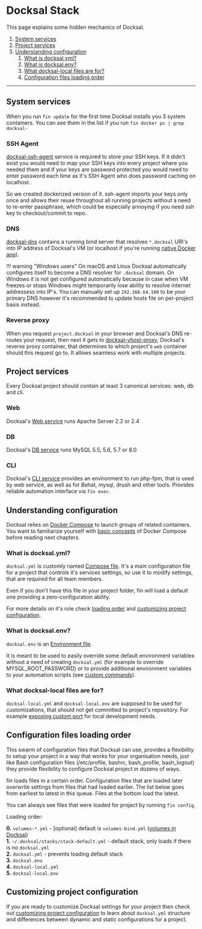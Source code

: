 # Docksal Stack

This page explains some hidden mechanics of Docksal.

1. [System services](#docksal-system-services)
2. [Project services](#docksal-project-services)
3. [Understanding configuration](#understanding-configuration)
    1. [What is docksal.yml?](#docksal-yml)
    2. [What is docksal.env?](#docksal-env)
    3. [What docksal-local files are for?](#docksal-local)
    4. [Configuration files loading order](#loading-order)

---

<a name="docksal-system-services"></a>
## System services

When you run `fin update` for the first time Docksal installs you 3 system containers.
You can see them in the list if you run `fin docker ps | grep docksal-`

### SSH Agent

[docksal-ssh-agent](https://github.com/docksal/service-ssh-agent) service is required to store your SSH keys. If it didn't exist you would need to map your SSH keys into every project where you needed them and if your keys
are password protected you would need to enter password each time as it's SSH Agent who does password caching on localhost.

So we created dockerized version of it. ssh-agent imports your keys only once and 
allows their reuse throughout all running projects without a need to re-enter passphrase, 
which could be especially annoying if you need ssh key to checkout/commit to repo.

### DNS

[docksal-dns](https://github.com/docksal/service-dns) contains a running bind server that resolves `*.docksal` URI's into IP address
of Docksal's VM (or localhost if you're running [native Docker app](env-setup-native.md)).

!!! warning "Windows users"
    On macOS and Linux Docksal automatically configures itself to become a DNS resolver for `.docksal` domain. On Windows it is not get configured automatically because in case when VM freezes or stops Windows might temporarily lose ability to resolve internet addressess into IP's. You can manually set up `192.168.64.100` to be your primary DNS however it's recommended to update hosts file on per-project basis instead.

### Reverse proxy

When you request `project.docksal` in your browser and Docksal's DNS re-routes your request, then next it gets
to [docksal-vhost-proxy](https://github.com/docksal/service-vhost-proxy), Docksal's reverse proxy container, that determines to which project's `web` container
should this request go to. It allows seamless work with multiple projects.

<a name="docksal-project-services"></a>
## Project services

Every Docksal project should contain at least 3 canonical services: web, db and cli.

### Web

Docksal's [Web service](https://github.com/docksal/service-web) runs Apache Server 2.2 or 2.4

### DB

Docksal's [DB service](https://github.com/docksal/service-db) runs MySQL 5.5, 5.6, 5.7 or 8.0

### CLI

Docksal's [CLI service](https://github.com/docksal/service-cli) provides an environment to run php-fpm,
that is used by web service, as well as for Behat, mysql, drush and other tools. Provides reliable automation
interface via `fin exec`.

<a name="understanding-configuration"></a>
## Understanding configuration

Docksal relies on [Docker Compose](https://docs.docker.com/compose/) to launch groups of related containers.
You want to familiarize yourself with [basic concepts](https://docs.docker.com/compose/overview/) of Docker Compose
before reading next chapters.

<a name="docksal-yml"></a>
### What is docksal.yml?

`docksal.yml` is customly named [Compose file](https://docs.docker.com/compose/compose-file/).
It's a main configuration file for a project that controls it's services settings, so use it to
modify settings, that are required for all team members.

Even if you don't have this file in your project folder, fin will load a default one providing a zero-configuration ability.

For more details on it's role check [loading order](#loading-order) and [customizing project configuration](project-customize.md).

<a name="docksal-env"></a>
### What is docksal.env?

`docksal.env` is an [Environment file](https://docs.docker.com/compose/env-file/).

It is meant to be used to easily override some default environment variables without a need of
creating `docksal.yml` (for example to override MYSQL_ROOT_PASSWORD) or to provide additional environment
variables to your automation scripts (see [custom commands](custom-commands.md)).

<a name="docksal-local"></a>
### What docksal-local files are for?

`docksal-local.yml` and `docksal-local.env` are supposed to be used for customizations, that should not
get committed to project's repository. For example [exposing custom port](expose-port.md) for local development needs.

<a name="loading-order"></a>
## Configuration files loading order

This swarm of configuration files that Docksal can use, provides a flexibility to setup your
project in a way that works for your organisation needs, just like Bash configuration files
(/etc/profile, bashrc, bash_profile, bash_logout) they provide flexibility to configure Docksal
project in dozens of ways.

fin loads files in a certain order. Configuration files that are loaded later overwrite settings
from files that had loaded earlier. The list below goes from earliest to latest in this queue.
Files at the bottom load the latest.

You can always see files that were loaded for project by running `fin config`.

Loading order:

**0.** `volumes-*.yml` - [optional] default is `volumes-bind.yml` ([volumes in Docksal](docksal-volumes.md))  
**1.** `~/.docksal/stacks/stack-default.yml` - default stack, only loads if there is no `docksal.yml`  
**2.** `docksal.yml` - prevents loading default stack  
**3.** `docksal.env`  
**4.** `docksal-local.yml`  
**5.** `docksal-local.env`

## Customizing project configuration

If you are ready to customize Docksal settings for your project then check out  [customizing project configuration](project-customize.md) to learn about `docksal.yml` structure and differences between dynamic and static configurations for a project.
